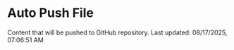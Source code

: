 # Auto Push File

Content that will be pushed to GitHub repository.
Last updated: 08/17/2025, 07:06:51 AM
